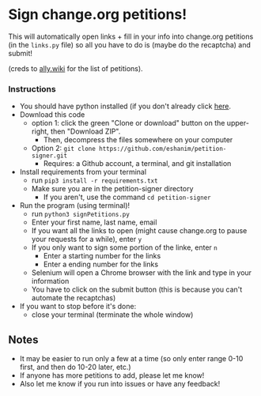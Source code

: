 # Sign change.org petitions!

This will automatically open links + fill in your info into change.org petitions (in the `links.py` file) so all you have to do is (maybe do the recaptcha) and submit!

(creds to [ally.wiki](www.ally.wiki) for the list of petitions).

### Instructions
- You should have python installed (if you don't already click [here](https://www.python.org/downloads/).
- Download this code
  - option 1: click the green "Clone or download" button on the upper-right, then "Download ZIP".
    - Then, decompress the files somewhere on your computer
  - Option 2: `git clone https://github.com/eshanim/petition-signer.git`
    - Requires: a Github account, a terminal, and git installation
- Install requirements from your terminal
  - run `pip3 install -r requirements.txt` 
  - Make sure you are in the petition-signer directory
    - If you aren't, use the command `cd petition-signer`
- Run the program (using terminal)!
  - run `python3 signPetitions.py`
  - Enter your first name, last name, email
  - If you want all the links to open (might cause change.org to pause your requests for a while), enter `y`
  - If you only want to sign some portion of the linke, enter `n`
    - Enter a starting number for the links 
    - Enter a ending number for the links
  - Selenium will open a Chrome browser with the link and type in your information
  - You have to click on the submit button (this is because you can't automate the recaptchas)
- If you want to stop before it's done:
  - close your terminal (terminate the whole window)
  
## Notes
- It may be easier to run only a few at a time (so only enter range 0-10 first, and then do 10-20 later, etc.)
- If anyone has more petitions to add, please let me know!
- Also let me know if you run into issues or have any feedback!
